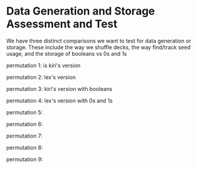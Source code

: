 # Data Generation and Storage Assessment and Test 

We have three distinct comparisons we want to test for data generation or storage.
These include the way we shuffle decks, the way find/track seed usage, and the storage of booleans vs 0s and 1s

permutation 1: is kiri's version

permutation 2: lex's version

permutation 3: kiri's version with booleans

permutation 4: lex's version with 0s and 1s

permutation 5: 

permutation 6: 

permutation 7: 

permutation 8: 

permutation 9: 
